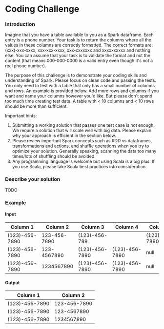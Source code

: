 # Coding Challenge

### Introduction

Imagine that you have a table available to you as a Spark dataframe. Each entry is a phone number. Your task is to return the columns where all the values in these columns are correctly formatted. The correct formats are: (xxx)-xxx-xxxx, xxx-xxx-xxxx, xxx-xxxxxxx and xxxxxxxxxx and nothing else. You can assume that your task is to validate the format and not the content (that means 000-000-0000 is a valid entry even though it's not a real phone number).

The purpose of this challenge is to demonstrate your coding skills and understanding of Spark. Please focus on clean code and passing the tests. You only need to test with a table that only has a small number of columns and rows. An example is provided below. Add more rows and columns if you want and name your columns however you'd like. But please don't spend too much time creating test data. A table with < 10 columns and < 10 rows should be more than sufficient.

Important hints:
1. Submitting a working solution that passes one test case is not enough. We require a solution that will scale well with big data. Please explain why your approach is efficient in the section below.
2. Please review important Spark concepts such as RDD vs dataframes, transformations and actions, and shuffle operations when you try to optimize your solution. Generally speaking, scanning the data too many times/lots of shuffling should be avoided.
3. Any programming language is welcome but using Scala is a big plus. If you use Scala, please take Scala best practices into consideration.

### Describe your solution

TODO

### Example

#### Input

| Column 1		| Column 2		| Column 3      | Column 4  	| Column 5      |
| --------------| --------------| --------------| --------------| --------------|
|(123)-456-7890 | 123-456-7890  |(123)-456-789  |               |(123)-456-7890 |
|(123)-456-7890 | 123-4567890   |(123)-456-7890 |(123)-456-7890 | null          |
|(123)-456-7890 | 1234567890    |(123)-456-7890 |(123)-456-7890 | null          |

#### Output

| Column 1		| Column 2		|
| --------------| --------------| 
|(123)-456-7890 | 123-456-7890  |
|(123)-456-7890 | 123-4567890   |
|(123)-456-7890 | 1234567890    |
